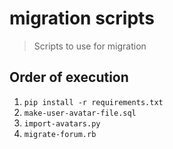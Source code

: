 # migration scripts
> Scripts to use for migration

## Order of execution
1. `pip install -r requirements.txt`
1. `make-user-avatar-file.sql`
1. `import-avatars.py`
1. `migrate-forum.rb`
